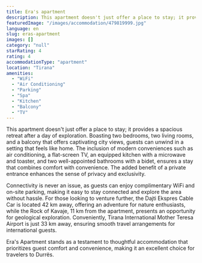 ```yaml
---
title: Era's apartment
description: This apartment doesn't just offer a place to stay; it provides a spacious retreat after a day of exploration. Boasting two bedrooms, two living rooms, and a bal
featuredImage: "/images/accommodation/479819999.jpg"
language: en
slug: eras-apartment
images: []
category: "null"
starRating: 4
rating: 4
accommodationType: "apartment"
location: "Tirana"
amenities:
  - "WiFi"
  - "Air Conditioning"
  - "Parking"
  - "Spa"
  - "Kitchen"
  - "Balcony"
  - "TV"
---
```


This apartment doesn't just offer a place to stay; it provides a spacious retreat after a day of exploration. Boasting two bedrooms, two living rooms, and a balcony that offers captivating city views, guests can unwind in a setting that feels like home. The inclusion of modern conveniences such as air conditioning, a flat-screen TV, an equipped kitchen with a microwave and toaster, and two well-appointed bathrooms with a bidet, ensures a stay that combines comfort with convenience. The added benefit of a private entrance enhances the sense of privacy and exclusivity.

Connectivity is never an issue, as guests can enjoy complimentary WiFi and on-site parking, making it easy to stay connected and explore the area without hassle. For those looking to venture further, the Dajti Ekspres Cable Car is located 42 km away, offering an adventure for nature enthusiasts, while the Rock of Kavaje, 11 km from the apartment, presents an opportunity for geological exploration. Conveniently, Tirana International Mother Teresa Airport is just 33 km away, ensuring smooth travel arrangements for international guests.

Era's Apartment stands as a testament to thoughtful accommodation that prioritizes guest comfort and convenience, making it an excellent choice for travelers to Durrës.

